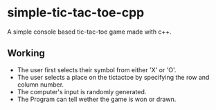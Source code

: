 # simple-tic-tac-toe-cpp
A simple console based tic-tac-toe game made with c++.


## Working

- The user first selects their symbol from either 'X' or 'O'.
- The user selects a place on the tictactoe by specifying the row and column number.
- The computer's input is randomly generated.
- The Program can tell wether the game is won or drawn.
